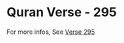 # Quran Verse - 295 

For more infos, See [Verse 295](https://www.quranbookk.com/quran/search?q=295)
